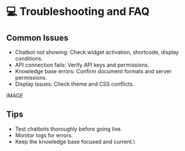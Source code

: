 # 💻 Troubleshooting and FAQ

## Common Issues

* Chatbot not showing: Check widget activation, shortcode, display conditions.
* API connection fails: Verify API keys and permissions.
* Knowledge base errors: Confirm document formats and server permissions.
* Display issues: Check theme and CSS conflicts.

IMAGE

## Tips

* Test chatbots thoroughly before going live.
* Monitor logs for errors.
* Keep the knowledge base focused and current.\
